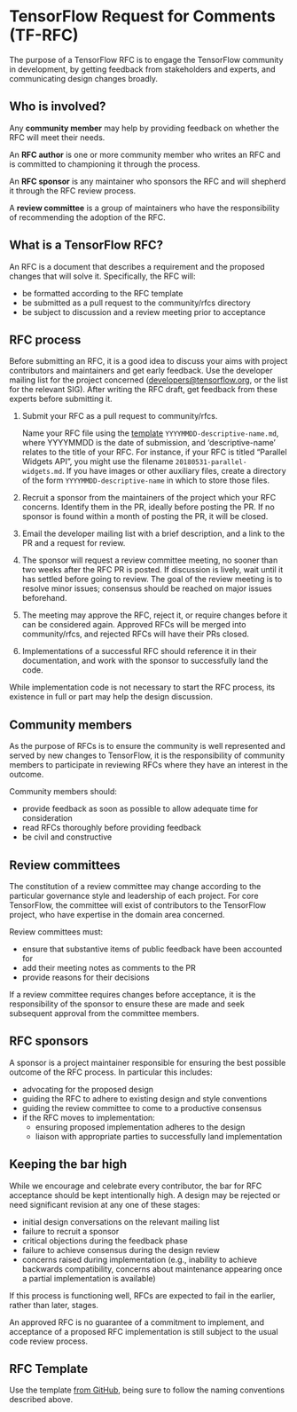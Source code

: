 # TensorFlow Request for Comments (TF-RFC)

The purpose of a TensorFlow RFC is to engage the TensorFlow community in
development, by getting feedback from stakeholders and experts, and
communicating design changes broadly.

## Who is involved?

Any **community member** may help by providing feedback on whether the RFC will
meet their needs.

An **RFC author** is one or more community member who writes an RFC and is
committed to championing it through the  process.

An **RFC sponsor** is any maintainer who sponsors the RFC and will shepherd it
through the RFC review process.

A **review committee** is a group of maintainers who have the responsibility of
recommending the adoption of the RFC.

## What is a TensorFlow RFC?

An RFC is a document that describes a requirement and the proposed changes that
will solve it. Specifically, the RFC will:

* be formatted according to the RFC template
* be submitted as a pull request to the community/rfcs directory
* be subject to discussion and a review meeting prior to acceptance

## RFC process

Before submitting an RFC, it is a good idea to discuss your aims with project
contributors and maintainers and get early feedback. Use the developer mailing
list for the project concerned (developers@tensorflow.org, or the list for the
relevant SIG). After writing the RFC draft, get feedback from these
experts before submitting it.

1. Submit your RFC as a pull request to community/rfcs. 

   Name your RFC file using the [template](https://github.com/tensorflow/community/blob/master/rfcs/yyyymmdd-rfc-template.md) `YYYYMMDD-descriptive-name.md`, where
   YYYYMMDD is the date of submission, and ‘descriptive-name’ relates to the
   title of your RFC. For instance, if your RFC is titled “Parallel Widgets API”,
   you might use the filename `20180531-parallel-widgets.md`. If you have images
   or other auxiliary files, create a directory of the form `YYYYMMDD-descriptive-name`
   in which to store those files.

2. Recruit a sponsor from the maintainers of the project which your RFC concerns.
   Identify them in the PR, ideally before posting the PR. If no sponsor is found
   within a month of posting the PR, it will be closed.

3. Email the developer mailing list with a brief description, and a link to the
   PR and a request for review.

4. The sponsor will request a review committee meeting, no sooner than two weeks
   after the RFC PR is posted. If discussion is lively, wait until it has
   settled before going to review. The goal of the review meeting is to resolve
   minor issues; consensus should be reached on major issues beforehand.

5. The meeting may approve the RFC, reject it, or require changes before it
   can be considered again. Approved RFCs will be merged into community/rfcs, and
   rejected RFCs will have their PRs closed.

6. Implementations of a successful RFC should reference it in their
   documentation, and work with the sponsor to successfully land the code.

While implementation code is not necessary to start the RFC process, its
existence in full or part may help the design discussion.

## Community members

As the purpose of RFCs is to ensure the community is well represented and served
by new changes to TensorFlow, it is the responsibility of community members to
participate in reviewing RFCs where they have an interest in the outcome.

Community members should:

* provide feedback as soon as possible to allow adequate time for consideration
* read RFCs thoroughly before providing feedback
* be civil and constructive

## Review committees

The constitution of a review committee may change according to the particular
governance style and leadership of each project. For core TensorFlow, the
committee will exist of contributors to the TensorFlow project, who have
expertise in the domain area concerned.

Review committees must:

* ensure that substantive items of public feedback have been accounted for
* add their meeting notes as comments to the PR
* provide reasons for their decisions

If a review committee requires changes before acceptance, it is the
responsibility of the sponsor to ensure these are made and seek subsequent
approval from the committee members.

## RFC sponsors

A sponsor is a project maintainer responsible for ensuring the best possible
outcome of the RFC process. In particular this includes:

* advocating for the proposed design
* guiding the RFC to adhere to existing design and style conventions
* guiding the review committee to come to a productive consensus
* if the RFC moves to implementation:
  * ensuring proposed implementation adheres to the design
  * liaison with appropriate parties to successfully land implementation

## Keeping the bar high

While we encourage and celebrate every contributor, the bar for RFC acceptance
should be kept intentionally high. A design may be rejected or need significant
revision at any one of these stages:

* initial design conversations on the relevant mailing list
* failure to recruit a sponsor
* critical objections during the feedback phase
* failure to achieve consensus during the design review
* concerns raised during implementation (e.g., inability to achieve backwards
  compatibility, concerns about maintenance appearing once a partial implementation
  is available)

If this process is functioning well, RFCs are expected to fail in the earlier,
rather than later, stages.

An approved RFC is no guarantee of a commitment to implement, and acceptance of
a proposed RFC implementation is still subject to the usual code review
process.

## RFC Template

Use the template [from
GitHub](https://github.com/tensorflow/community/blob/master/rfcs/yyyymmdd-rfc-template.md),
being sure to follow the naming conventions described above.
